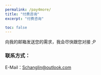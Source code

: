 ```yaml
---
permalink: /pay4more/
title: "付费咨询"
excerpt: "付费咨询"

toc: false
---
```


向我的邮箱发送您的需求，我会尽快跟您对接 ;P

### 联系方式：
E-Mail：Schanglin@outlook.com
